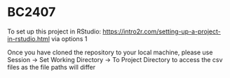 # BC2407

To set up this project in RStudio: https://intro2r.com/setting-up-a-project-in-rstudio.html via options 1

Once you have cloned the repository to your local machine, please use 
    Session -> Set Working Directory -> To Project Directory 
to access the csv files as the file paths will differ
